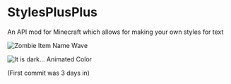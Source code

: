 # StylesPlusPlus

An API mod for Minecraft which allows for making your own styles for text

![`Zombie` Item Name Wave](https://cdn.discordapp.com/attachments/857365032219836446/893959215096397824/ezgif-1-831f3a463d0e.gif)

![`It is dark...` Animated Color](https://cdn.discordapp.com/attachments/880556635049836554/894022034009522196/ezgif-1-a7214035da3d1.gif)

(First commit was 3 days in)
